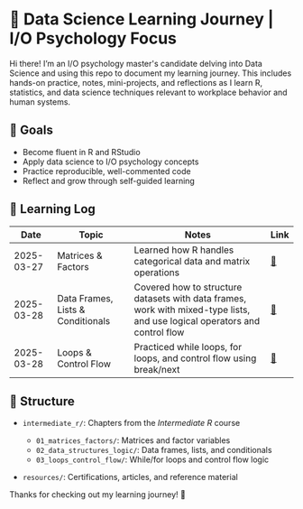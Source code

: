 # 🧠 Data Science Learning Journey | I/O Psychology Focus

Hi there! I’m an I/O psychology master's candidate delving into Data Science and using this repo to document my learning journey. This includes hands-on practice, notes, mini-projects, and reflections as I learn R, statistics, and data science techniques relevant to workplace behavior and human systems.

## 🎯 Goals
- Become fluent in R and RStudio
- Apply data science to I/O psychology concepts
- Practice reproducible, well-commented code
- Reflect and grow through self-guided learning

## 📅 Learning Log
| Date | Topic | Notes | Link |
|------|-------|-------|------|
| 2025-03-27 | Matrices & Factors | Learned how R handles categorical data and matrix operations | [🔗](./01_matrices_factors/) |
| 2025-03-28 | Data Frames, Lists & Conditionals | Covered how to structure datasets with data frames, work with mixed-type lists, and use logical operators     and control flow | [🔗](./02_data_structures_logic/) |
| 2025-03-28 | Loops & Control Flow | Practiced while loops, for loops, and control flow using break/next | [🔗](./intermediate_r/03_loops_control_flow/) |


## 📂 Structure

- `intermediate_r/`: Chapters from the *Intermediate R* course  
  - `01_matrices_factors/`: Matrices and factor variables  
  - `02_data_structures_logic/`: Data frames, lists, and conditionals  
  - `03_loops_control_flow/`: While/for loops and control flow logic  

- `resources/`: Certifications, articles, and reference material


Thanks for checking out my learning journey! 🚀
